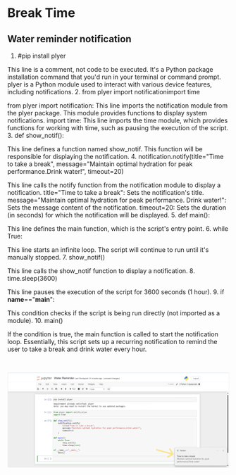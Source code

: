 # Break Time
## Water reminder notification

1. #pip install plyer

This line is a comment, not code to be executed.
It's a Python package installation command that you'd run in your terminal or command prompt.
plyer is a Python module used to interact with various device features, including notifications.
2. from plyer import notificationimport time

from plyer import notification: This line imports the notification module from the plyer package. This module provides functions to display system notifications.
import time: This line imports the time module, which provides functions for working with time, such as pausing the execution of the script.
3. def show_notif():

This line defines a function named show_notif. This function will be responsible for displaying the notification.
4. notification.notify(title="Time to take a break", message="Maintain optimal hydration for peak performance.Drink water!", timeout=20)

This line calls the notify function from the notification module to display a notification.
title="Time to take a break": Sets the notification's title.
message="Maintain optimal hydration for peak performance. Drink water!": Sets the message content of the notification.
timeout=20: Sets the duration (in seconds) for which the notification will be displayed.
5. def main():

This line defines the main function, which is the script's entry point.
6. while True:

This line starts an infinite loop. The script will continue to run until it's manually stopped.
7. show_notif()

This line calls the show_notif function to display a notification.
8. time.sleep(3600)

This line pauses the execution of the script for 3600 seconds (1 hour).
9. if __name__=="__main__":

This condition checks if the script is being run directly (not imported as a module).
10. main()

If the condition is true, the main function is called to start the notification loop.
Essentially, this script sets up a recurring notification to remind the user to take a break and drink water every hour.

<br>
<p align="center">
<img src="https://github.com/ShubhangiChawla/Break-Time/blob/main/Notification%20Water%20Reminder.png">
</p>
